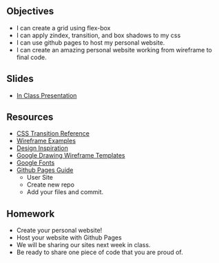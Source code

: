 ## Objectives
- I can create a grid using flex-box
- I can apply zindex, transition, and box shadows to my css
- I can use github pages to host my personal website.
- I can create an amazing personal website working from wireframe to final code.

## Slides
- [In Class Presentation](https://docs.google.com/presentation/d/1hknt00elvrVsIh1wxs40PBAjs9rIbii7qx6BszVKr1w/edit?usp=sharing)

## Resources
- [CSS Transition Reference](https://developer.mozilla.org/en-US/docs/Web/CSS/CSS_Transitions/Using_CSS_transitions)
- [Wireframe Examples](https://medium.com/muzli-design-inspiration/quality-wireframes-inspiration-a91f5d78be37#.gk0swwspd)
- [Design Inspiration](https://www.smashingmagazine.com/2013/08/innovative-appraoches-web-layout/)
- [Google Drawing Wireframe Templates](https://drive.google.com/templates?q=%23wfkit&ddrp=1#)
- [Google Fonts](https://www.google.com/fonts)
- [Github Pages Guide](https://pages.github.com/)
	+ User Site
	+ Create new repo
	+ Add your files and commit.

## Homework
- Create your personal website!
- Host your website with Github Pages
- We will be sharing our sites next week in class. 
- Be ready to share one piece of code that you are proud of.
